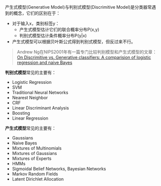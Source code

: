 
产生式模型(Generative Model)与判别式模型(Discrimitive Model)是分类器常遇到的概念，它们的区别在于：

- 对于输入x，类别标签y：
	- 产生式模型估计它们的联合概率分布P(x,y)
	-	 判别式模型估计条件概率分布P(y|x)
- 产生式模型可以根据贝叶斯公式得到判别式模型，但反过来不行。

> Andrew Ng在NIPS2001年有一篇专门比较判别模型和产生式模型的文章： 
[On Discrimitive vs. Generative classifiers: A comparision of logistic regression and naive Bayes](http://robotics.stanford.edu/~ang/papers/nips01-discriminativegenerative.pdf)

**判别式模型**常见的主要有：

- Logistic Regression
- SVM
- Traditional Neural Networks
- Nearest Neighbor
- CRF
- Linear Discriminant Analysis
- Boosting
- Linear Regression

**产生式模型**常见的主要有：

- Gaussians
- Naive Bayes
- Mixtures of Multinomials
- Mixtures of Gaussians
- Mixtures of Experts
- HMMs
- Sigmoidal Belief Networks, Bayesian Networks
- Markov Random Fields
- Latent Dirichlet Allocation
